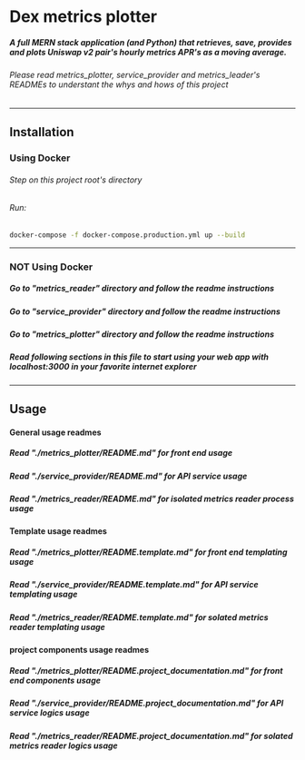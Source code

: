 # Dex metrics plotter

##### A full MERN stack application (and Python) that retrieves, save, provides and plots Uniswap v2 pair's hourly metrics APR's as a moving average.

###### Please read metrics_plotter, service_provider and metrics_leader's READMEs to understant the whys and hows of this project

---

## Installation

### Using Docker

###### Step on this project root's directory

###### Run:

```sh
docker-compose -f docker-compose.production.yml up --build
```

---

### NOT Using Docker

##### Go to "metrics_reader" directory and follow the readme instructions

##### Go to "service_provider" directory and follow the readme instructions

##### Go to "metrics_plotter" directory and follow the readme instructions

##### Read following sections in this file to start using your web app with localhost:3000 in your favorite internet explorer

---

## Usage

#### General usage readmes

##### Read "./metrics_plotter/README.md" for front end usage

##### Read "./service_provider/README.md" for API service usage

##### Read "./metrics_reader/README.md" for isolated metrics reader process usage

#### Template usage readmes

##### Read "./metrics_plotter/README.template.md" for front end templating usage

##### Read "./service_provider/README.template.md" for API service templating usage

##### Read "./metrics_reader/README.template.md" for solated metrics reader templating usage

#### project components usage readmes

##### Read "./metrics_plotter/README.project_documentation.md" for front end components usage

##### Read "./service_provider/README.project_documentation.md" for API service logics usage

##### Read "./metrics_reader/README.project_documentation.md" for solated metrics reader logics usage
